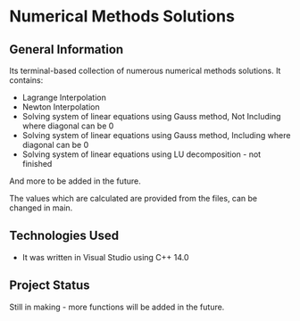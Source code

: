 # Numerical Methods Solutions

## General Information
Its terminal-based collection of numerous numerical methods solutions.
It contains:
  - Lagrange Interpolation
  - Newton Interpolation
  - Solving system of linear equations using Gauss method, Not Including where diagonal can be 0
  - Solving system of linear equations using Gauss method, Including where diagonal can be 0
  - Solving system of linear equations using LU decomposition - not finished

And more to be added in the future.

The values which are calculated are provided from the files, can be changed in main.

## Technologies Used
- It was written in Visual Studio using C++ 14.0

## Project Status
Still in making - more functions will be added in the future. 

